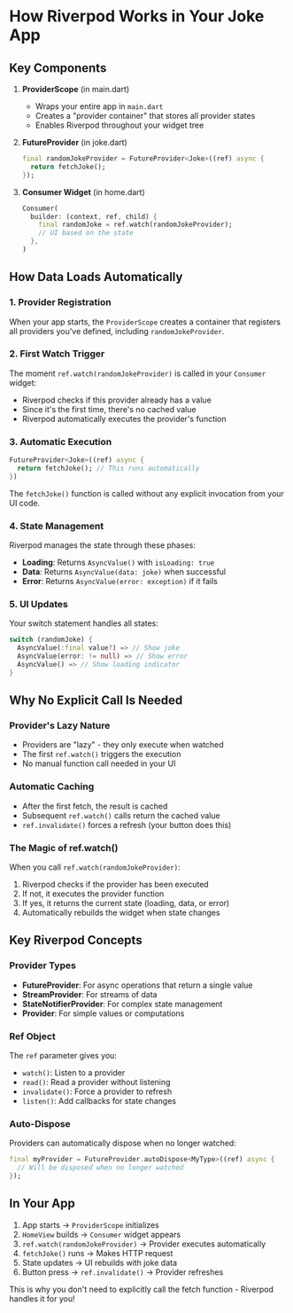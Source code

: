 # How Riverpod Works in Your Joke App

## Key Components

1. **ProviderScope** (in main.dart)
   - Wraps your entire app in `main.dart`
   - Creates a "provider container" that stores all provider states
   - Enables Riverpod throughout your widget tree

2. **FutureProvider** (in joke.dart)
   ```dart
   final randomJokeProvider = FutureProvider<Joke>((ref) async {
     return fetchJoke();
   });
   ```

3. **Consumer Widget** (in home.dart)
   ```dart
   Consumer(
     builder: (context, ref, child) {
       final randomJoke = ref.watch(randomJokeProvider);
       // UI based on the state
     },
   )
   ```

## How Data Loads Automatically

### 1. Provider Registration
When your app starts, the `ProviderScope` creates a container that registers all providers you've defined, including `randomJokeProvider`.

### 2. First Watch Trigger
The moment `ref.watch(randomJokeProvider)` is called in your `Consumer` widget:
- Riverpod checks if this provider already has a value
- Since it's the first time, there's no cached value
- Riverpod automatically executes the provider's function

### 3. Automatic Execution
```dart
FutureProvider<Joke>((ref) async {
  return fetchJoke(); // This runs automatically
})
```

The `fetchJoke()` function is called without any explicit invocation from your UI code.

### 4. State Management
Riverpod manages the state through these phases:
- **Loading**: Returns `AsyncValue()` with `isLoading: true`
- **Data**: Returns `AsyncValue(data: joke)` when successful
- **Error**: Returns `AsyncValue(error: exception)` if it fails

### 5. UI Updates
Your switch statement handles all states:
```dart
switch (randomJoke) {
  AsyncValue(:final value?) => // Show joke
  AsyncValue(error: != null) => // Show error
  AsyncValue() => // Show loading indicator
}
```

## Why No Explicit Call Is Needed

### Provider's Lazy Nature
- Providers are "lazy" - they only execute when watched
- The first `ref.watch()` triggers the execution
- No manual function call needed in your UI

### Automatic Caching
- After the first fetch, the result is cached
- Subsequent `ref.watch()` calls return the cached value
- `ref.invalidate()` forces a refresh (your button does this)

### The Magic of ref.watch()
When you call `ref.watch(randomJokeProvider)`:
1. Riverpod checks if the provider has been executed
2. If not, it executes the provider function
3. If yes, it returns the current state (loading, data, or error)
4. Automatically rebuilds the widget when state changes

## Key Riverpod Concepts

### Provider Types
- **FutureProvider**: For async operations that return a single value
- **StreamProvider**: For streams of data
- **StateNotifierProvider**: For complex state management
- **Provider**: For simple values or computations

### Ref Object
The `ref` parameter gives you:
- `watch()`: Listen to a provider
- `read()`: Read a provider without listening
- `invalidate()`: Force a provider to refresh
- `listen()`: Add callbacks for state changes

### Auto-Dispose
Providers can automatically dispose when no longer watched:
```dart
final myProvider = FutureProvider.autoDispose<MyType>((ref) async {
  // Will be disposed when no longer watched
});
```

## In Your App

1. App starts → `ProviderScope` initializes
2. `HomeView` builds → `Consumer` widget appears
3. `ref.watch(randomJokeProvider)` → Provider executes automatically
4. `fetchJoke()` runs → Makes HTTP request
5. State updates → UI rebuilds with joke data
6. Button press → `ref.invalidate()` → Provider refreshes

This is why you don't need to explicitly call the fetch function - Riverpod handles it for you!